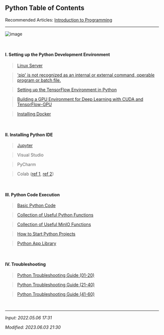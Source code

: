 ## Python Table of Contents

Recommended Articles: [Introduction to Programming](https://jb243.github.io/pages/788)

---

![image](https://github.com/user-attachments/assets/3d9319a7-d198-4243-8c86-cf310c946597)

<br>

#### Ⅰ. Setting up the Python Development Environment

> [Linux Server](https://jb243.github.io/pages/882)

> ['pip' is not recognized as an internal or external command, operable program or batch file.](https://jb243.github.io/pages/1591)

> [Setting up the TensorFlow Environment in Python](https://jb243.github.io/pages/2069)

> [Building a GPU Environment for Deep Learning with CUDA and TensorFlow-GPU](https://jb243.github.io/pages/2173)

> [Installing Docker](https://jb243.github.io/pages/2342)

<br>

#### Ⅱ. Installing Python IDE

> [Jupyter](https://jb243.github.io/pages/2069#footnote_link_67_53)

> Visual Studio

> PyCharm

> Colab ([ref 1](https://colab.research.google.com/notebook#create=true&language=r), [ref 2](https://colab.to/r))

<br>

#### Ⅲ. Python Code Execution

> [Basic Python Code](https://jb243.github.io/pages/1155)

> [Collection of Useful Python Functions](https://jb243.github.io/pages/1892)

> [Collection of Useful MinIO Functions](https://jb243.github.io/pages/2367)

> [How to Start Python Projects](https://jb243.github.io/pages/2347)

> [Python App Library](https://jb243.github.io/pages/2370) 

<br>

#### Ⅳ. Troubleshooting

> [Python Troubleshooting Guide (01-20)](https://jb243.github.io/pages/2155)

> [Python Troubleshooting Guide (21-40)](https://jb243.github.io/pages/2201)

> [Python Troubleshooting Guide (41-60)](https://jb243.github.io/pages/2292)

<br>

---

*Input: 2022.05.06 17:31*

*Modified: 2023.06.03 21:30*
